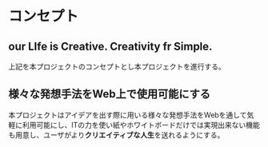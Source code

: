 # コンセプト

## our LIfe is Creative. Creativity fr Simple.
上記を本プロジェクトのコンセプトとし本プロジェクトを進行する。

## 様々な発想手法をWeb上で使用可能にする
本プロジェクトはアイデアを出す際に用いる様々な発想手法をWebを通して気軽に利用可能にし、ITの力を使い紙やホワイトボードだけでは実現出来ない機能も用意し、ユーザがより**クリエイティブな人生**を送れるようにする。
